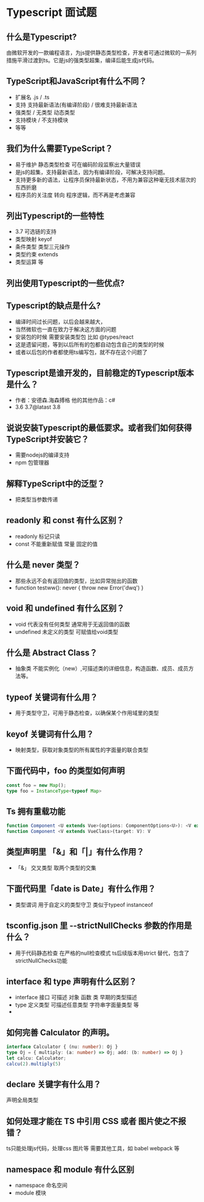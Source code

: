 # Typescript 面试题

## 什么是Typescript?
由微软开发的一款编程语言，为js提供静态类型检查，开发者可通过微软的一系列措施平滑过渡到ts。它是js的强类型超集，编译后能生成js代码。

## TypeScript和JavaScript有什么不同？
 * 扩展名  .js  / .ts
 * 支持   支持最新语法(有编译阶段)  / 很难支持最新语法
 * 强类型  / 无类型 动态类型
 * 支持模块 / 不支持模块
 * 等等

## 我们为什么需要TypeScript？
 * 易于维护 静态类型检查 可在编码阶段监察出大量错误
 * 是js的超集，支持最新语法，因为有编译阶段，可解决支持问题。
 * 支持更多新的语法，让程序员保持最新状态，不用为兼容这种毫无技术层次的东西折磨
 * 程序员的关注度 转向 程序逻辑，而不再是考虑兼容

## 列出Typescript的一些特性
 * 3.7 可选链的支持
 * 类型映射 keyof
 * 条件类型 类型三元操作
 * 类型约束 extends
 * 类型运算 等

## 列出使用Typescript的一些优点?

## Typescript的缺点是什么?
 * 编译时间过长问题，以后会越来越大，
 * 当然微软也一直在致力于解决这方面的问题
 * 安装包的时候 需要安装类型包 比如 @types/react
 * 这是遗留问题，等到以后所有的包都自动包含自己的类型的时候
 * 或者以后包的作者都使用ts编写包，就不存在这个问题了

## Typescript是谁开发的，目前稳定的Typescript版本是什么？
 * 作者：安德森.海森搏格  他的其他作品：c#
 * 3.6 3.7@latast 3.8

## 说说安装Typescript的最低要求。或者我们如何获得TypeScript并安装它？
 * 需要nodejs的编译支持
 * npm 包管理器

## 解释TypeScript中的泛型？
 * 把类型当参数传递

## readonly 和 const 有什么区别？
 * readonly  标记只读
 * const  不能重新赋值 常量 固定的值

## 什么是 never 类型？
 * 那些永远不会有返回值的类型，比如异常抛出的函数
 * function testww(): never { throw new Error('dwq') }

## void 和 undefined 有什么区别？
 * void 代表没有任何类型  通常用于无返回值的函数
 * undefined 未定义的类型 可赋值给void类型

## 什么是 Abstract Class？
 * 抽象类 不能实例化（new）,可描述类的详细信息，构造函数、成员、成员方法等。

## typeof 关键词有什么用？
 * 用于类型守卫，可用于静态检查，以确保某个作用域里的类型

## keyof 关键词有什么用？
 * 映射类型，获取对象类型的所有属性的字面量的联合类型

## 下面代码中，foo 的类型如何声明
```ts
const foo = new Map();
type foo = InstanceType<typeof Map>
```
## Ts 拥有重载功能
```ts
function Component <U extends Vue>(options: ComponentOptions<U>): <V extends VueClass>(target: V) => V
function Component <V extends VueClass>(target: V): V
```

## 类型声明里 「&」和「|」有什么作用？
 * 「&」 交叉类型  取两个类型的交集

## 下面代码里「date is Date」有什么作用？
 * 类型谓词  用于自定义的类型守卫  类似于typeof instanceof

## tsconfig.json 里 --strictNullChecks 参数的作用是什么？
 * 用于代码静态检查  在严格的null检查模式  ts后续版本用strict 替代，包含了strictNullChecks功能

## interface 和 type 声明有什么区别？
 * interface  接口  可描述 对象 函数 类  早期的类型描述
 * type 定义类型  可描述任意类型  字符串字面量类型 等
 *
##  如何完善 Calculator 的声明。
```ts
interface Calculator { (nu: number): Oj }
type Oj = { multiply: (a: number) => Oj; add: (b: number) => Oj }
let calcu: Calculator;
calcu(2).multiply(5)
```

## declare 关键字有什么用？
声明全局类型

## 如何处理才能在 TS 中引用 CSS 或者 图片使之不报错？
ts只能处理js代码，处理css 图片等  需要其他工具，如 babel webpack 等

## namespace 和 module 有什么区别
 * namespace 命名空间
 * module 模块